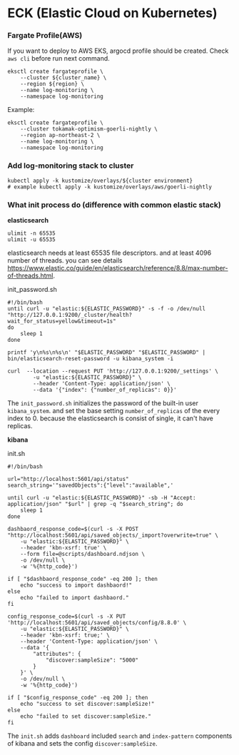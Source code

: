 # ECK (Elastic Cloud on Kubernetes)

### Fargate Profile(AWS)

If you want to deploy to AWS EKS, argocd profile should be created.
Check `aws cli` before run next command.

```
eksctl create fargateprofile \
    --cluster ${cluster_name} \
    --region ${region} \
    --name log-monitoring \
    --namespace log-monitoring
```

Example:

```
eksctl create fargateprofile \
    --cluster tokamak-optimism-goerli-nightly \
    --region ap-northeast-2 \
    --name log-monitoring \
    --namespace log-monitoring
```

### Add log-monitoring stack to cluster

```
kubectl apply -k kustomize/overlays/${cluster environment}
# example kubectl apply -k kustomize/overlays/aws/goerli-nightly
```

### What init process do (difference with common elastic stack)

**elasticsearch**

```
ulimit -n 65535
ulimit -u 65535
```

elasticsearch needs at least 65535 file descriptors. and at least 4096 number of threads. you can see details https://www.elastic.co/guide/en/elasticsearch/reference/8.8/max-number-of-threads.html.

init_password.sh

```
#!/bin/bash
until curl -u "elastic:${ELASTIC_PASSWORD}" -s -f -o /dev/null "http://127.0.0.1:9200/_cluster/health?wait_for_status=yellow&timeout=1s"
do
    sleep 1
done

printf 'y\n%s\n%s\n' "$ELASTIC_PASSWORD" "$ELASTIC_PASSWORD" | bin/elasticsearch-reset-password -u kibana_system -i

curl  --location --request PUT 'http://127.0.0.1:9200/_settings' \
        -u "elastic:${ELASTIC_PASSWORD}" \
        --header 'Content-Type: application/json' \
        --data '{"index": {"number_of_replicas": 0}}'
```

The `init_password.sh` initializes the password of the built-in user `kibana_system`. and set the base setting `number_of_replicas` of the every index to 0. because the elasticsearch is consist of single, it can't have replicas.

**kibana**

init.sh

```
#!/bin/bash

url="http://localhost:5601/api/status"
search_string='"savedObjects":{"level":"available",'

until curl -u "elastic:${ELASTIC_PASSWORD}" -sb -H "Accept: application/json" "$url" | grep -q "$search_string"; do
    sleep 1
done

dashbaord_response_code=$(curl -s -X POST "http://localhost:5601/api/saved_objects/_import?overwrite=true" \
    -u "elastic:${ELASTIC_PASSWORD}" \
    --header 'kbn-xsrf: true' \
    --form file=@scripts/dashboard.ndjson \
    -o /dev/null \
    -w '%{http_code}')

if [ "$dashbaord_response_code" -eq 200 ]; then
    echo "success to import dashbaord!"
else
    echo "failed to import dashbaord."
fi

config_response_code=$(curl -s -X PUT 'http://localhost:5601/api/saved_objects/config/8.8.0' \
    -u "elastic:${ELASTIC_PASSWORD}" \
    --header 'kbn-xsrf: true;' \
    --header 'Content-Type: application/json' \
    --data '{
        "attributes": {
            "discover:sampleSize": "5000"
        }
    }' \
    -o /dev/null \
    -w '%{http_code}')

if [ "$config_response_code" -eq 200 ]; then
    echo "success to set discover:sampleSize!"
else
    echo "failed to set discover:sampleSize."
fi
```

The `init.sh` adds `dashboard` included `search` and `index-pattern` components of kibana and sets the config `discover:sampleSize`.
